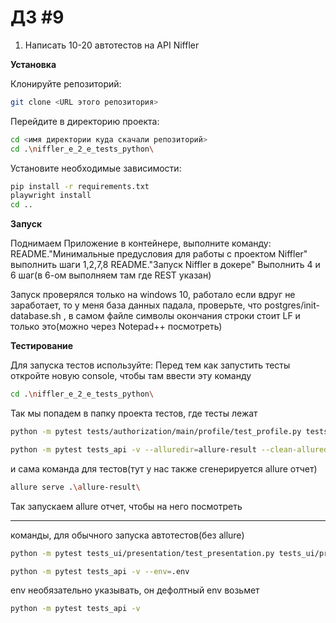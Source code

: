 # ДЗ #9
1. Написать 10-20 автотестов на API Niffler


**Установка**

Клонируйте репозиторий:
```bash
git clone <URL этого репозитория>
```

Перейдите в директорию проекта:
```bash
cd <имя директории куда скачали репозиторий>
cd .\niffler_e_2_e_tests_python\
```

Установите необходимые зависимости:
```bash
pip install -r requirements.txt
playwright install
cd ..
```


**Запуск**

Поднимаем Приложение в контейнере, выполните команду:
README."Минимальные предусловия для работы с проектом Niffler" выполнить шаги 1,2,7,8
README."Запуск Niffler в докере" Выполнить 4 и 6 шаг(в 6-ом выполняем там где REST указан)

Запуск проверялся только на windows 10, работало
если вдруг не заработает, то у меня база данных падала, проверьте, что postgres/init-database.sh , в самом файле символы окончания строки стоит LF и только это(можно через Notepad++ посмотреть)

**Тестирование**

Для запуска тестов используйте:
Перед тем как запустить тесты откройте новую console, чтобы там ввести эту команду

```bash
cd .\niffler_e_2_e_tests_python\
```
Так мы попадем в папку проекта тестов, где тесты лежат
```bash
python -m pytest tests/authorization/main/profile/test_profile.py tests/authorization/main/tests_main.py tests/authorization/test_authorization.py tests/registration/test_registration.py tests/test_presentation.py -v --alluredir=allure-result --clean-alluredir --allure-no-capture
```
```bash
python -m pytest tests_api -v --alluredir=allure-result --clean-alluredir --allure-no-capture
```
и сама команда для тестов(тут у нас также сгенерируется allure отчет)
```bash
allure serve .\allure-result\
```
Так запускаем allure отчет, чтобы на него посмотреть


----
команды, для обычного запуска автотестов(без allure)
```bash
python -m pytest tests_ui/presentation/test_presentation.py tests_ui/presentation/registration/test_registration.py tests_ui/presentation/authorization/test_authorization.py tests_ui/presentation/authorization/main/tests_main.py tests_ui/presentation/authorization/main/profile/test_profile.py -v  --env=.env
```
```bash
python -m pytest tests_api -v --env=.env
```
env необязательно указывать, он дефолтный env возьмет
```bash
python -m pytest tests_api -v
```
